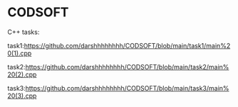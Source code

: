 # CODSOFT
C++ tasks:

task1:https://github.com/darshhhhhhhh/CODSOFT/blob/main/task1/main%20(1).cpp

task2:https://github.com/darshhhhhhhh/CODSOFT/blob/main/task2/main%20(2).cpp

task3:https://github.com/darshhhhhhhh/CODSOFT/blob/main/task3/main%20(3).cpp
